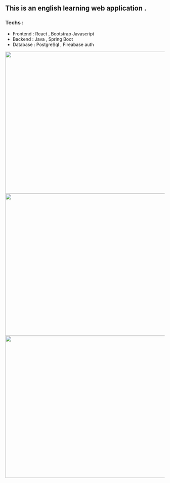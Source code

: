 ## This is an english learning web application . 
### Techs :
  - Frontend : React , Bootstrap Javascript
  - Backend : Java , Spring Boot 
  - Database : PostgreSql , Fireabase auth 

<img src="https://github.com/user-attachments/assets/0099db7c-e3ad-464c-8ddf-a9b7c3d63d8c" width="600" height="450">
<img src="https://github.com/user-attachments/assets/137ee0b8-4c72-4900-bf7c-4bb61527b055" width="600" height="450">
<img src="https://github.com/user-attachments/assets/d17dbbcf-9e07-4853-8cf8-70bf1485b7b6" width="600" height="450">

